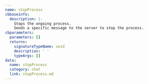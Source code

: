 ```yaml
---
name: stopProcess
cbbaseinfo:
  description: |-
    Stops the ongoing process.
    Sends a specific message to the server to stop the process.
cbparameters:
  parameters: []
  returns:
    signatureTypeName: void
    description: ' '
    typeArgs: []
data:
  name: stopProcess
  category: chat
  link: stopProcess.md
---
```

<CBBaseInfo/> 
 <CBParameters/>
